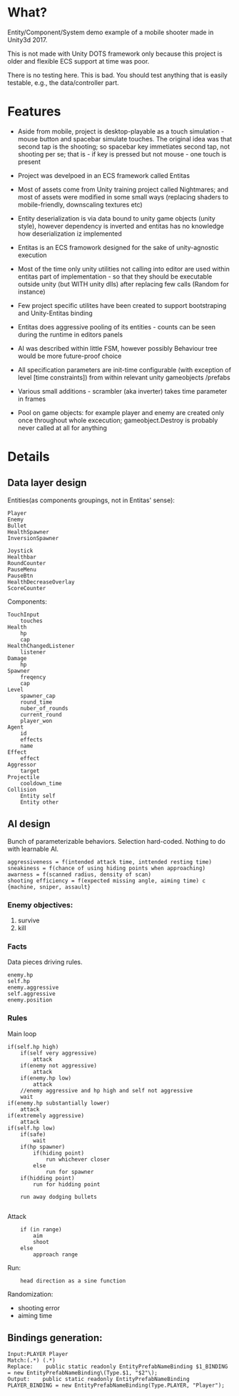 # What?
Entity/Component/System demo example of a mobile shooter made in Unity3d 2017.

This is not made with Unity DOTS framework only because this project is older and
flexible ECS support at time was poor.

There is no testing here. This is bad. You should test anything that is easily testable, e.g., the data/controller part.

# Features

- Aside from mobile, project is desktop-playable as a touch simulation - mouse button and spacebar simulate touches. The original idea was that second tap is the shooting; so spacebar key immetiates second tap, not shooting per se;
that is - if key is pressed but not mouse - one touch is present

- Project was develpoed in an ECS framework called Entitas

- Most of assets come from Unity training project called Nightmares; and most of assets were modified in some small ways (replacing shaders to mobile-friendly, downscaling textures etc)

- Entity deserialization is via data bound to unity game objects (unity style), however dependency is inverted and entitas has no knowledge how deserialization iz implemented

- Entitas is an ECS framowork designed for the sake of unity-agnostic execution

- Most of the time only unity utilities not calling into editor are used within entitas part of implementation - so that they should be executable outside unity (but WITH unity dlls) after replacing few calls (Random for instance)

- Few project specific utilites have been created to support bootstraping and Unity-Entitas binding 

- Entitas does aggressive pooling of its entities - counts can be seen during the runtime in editors panels

- AI was described within little FSM, however possibly Behaviour tree would be more future-proof choice

- All specification parameters are init-time configurable (with exception of level [time constraints]) from within relevant unity gameobjects /prefabs

- Various small additions - scrambler (aka inverter) takes time parameter in frames

- Pool on game objects: for example player and enemy are created only once throughout whole excecution; gameobject.Destroy is probably never called at all for anything

# Details

## Data layer design

Entities(as components groupings, not in Entitas' sense):

	Player
	Enemy
	Bullet
	HealthSpawner
	InversionSpawner

	Joystick
	Healthbar
	RoundCounter
	PauseMenu
	PauseBtn
	HealthDecreaseOverlay
	ScoreCounter

Components:

	TouchInput
		touches
	Health
		hp
		cap
	HealthChangedListener
		listener
	Damage
		hp
	Spawner
		freqency
		cap
	Level
		spawner_cap
		round_time
		nuber_of_rounds
		current_round
		player_won
	Agent
		id
		effects
		name
	Effect
		effect
	Aggressor
		target
	Projectile
		cooldown_time
	Collision
		Entity self
		Entity other
		
## AI design
Bunch of parameterizable behaviors. Selection hard-coded. Nothing to do with learnable AI.
```
aggressiveness = f(intended attack time, inttended resting time)
sneakiness = f(chance of using hiding points when approaching)
awarness = f(scanned radius, density of scan)
shooting efficiency = f(expected missing angle, aiming time) c {machine, sniper, assault}
```

### Enemy objectives:
1. survive
2. kill

### Facts
Data pieces driving rules.
```
enemy.hp
self.hp
enemy.aggressive
self.aggressive
enemy.position
```

### Rules
Main loop
```
if(self.hp high)
	if(self very aggressive)
		attack
	if(enemy not aggressive)
		attack
	if(enemy.hp low)
		attack
	//enemy aggressive and hp high and self not aggressive
	wait
if(enemy.hp substantially lower)
	attack
if(extremely aggressive)
	attack
if(self.hp low) 
	if(safe)
		wait
	if(hp spawner)
		if(hiding point)
			run whichever closer
		else
			run for spawner
	if(hidding point)
		run for hidding point
		
	run away dodging bullets
	
```
Attack
```
	if (in range)
		aim
		shoot
	else
		approach range
```
Run:
```
	head direction as a sine function
```

Randomization:
- shooting error
- aiming time

## Bindings generation:

	Input:PLAYER Player
	Match:(.*) (.*)
	Replace:    public static readonly EntityPrefabNameBinding $1_BINDING = new EntityPrefabNameBinding\(Type.$1, "$2"\);
	Output:    public static readonly EntityPrefabNameBinding PLAYER_BINDING = new EntityPrefabNameBinding(Type.PLAYER, "Player");

